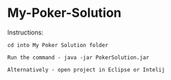 # My-Poker-Solution


Instructions:

    cd into My Poker Solution folder

    Run the command - java -jar PokerSolution.jar

    Alternatively - open project in Eclipse or Intelij





